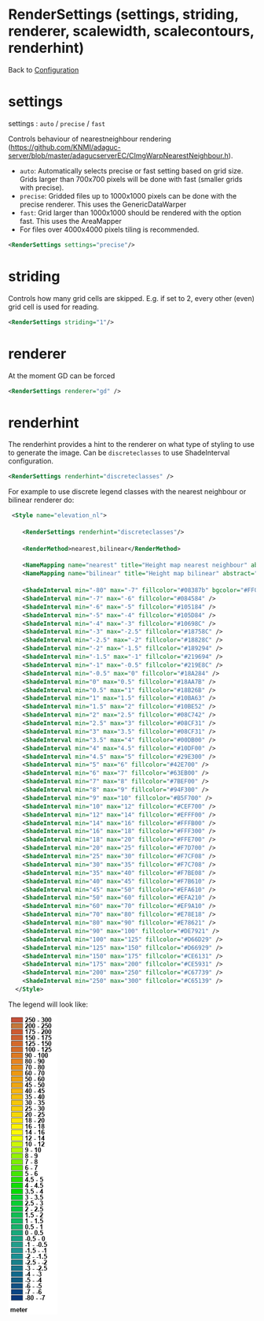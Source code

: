 RenderSettings (settings, striding, renderer, scalewidth, scalecontours, renderhint)
=============================================

Back to [Configuration](./Configuration.md)

# settings

settings : `auto` / `precise` / `fast`

Controls behaviour of nearestneighbour rendering
(https://github.com/KNMI/adaguc-server/blob/master/adagucserverEC/CImgWarpNearestNeighbour.h).

- `auto`: Automatically selects precise or fast setting based on grid size. Grids larger than 700x700 pixels will be done with fast (smaller grids with precise).
- `precise`: Gridded files up to 1000x1000 pixels can be done with the precise renderer. This uses the GenericDataWarper
- `fast`: Grid larger than 1000x1000 should be rendered with the option fast.  This uses the AreaMapper
- For files over 4000x4000 pixels tiling is recommended.

```xml
<RenderSettings settings="precise"/>
```

# striding

Controls how many grid cells are skipped. E.g. if set to 2, every other
(even) grid cell is used for reading.

```xml
<RenderSettings striding="1"/>
```

# renderer

At the moment GD can be forced

```xml
<RenderSettings renderer="gd" />
```

# renderhint

The renderhint provides a hint to the renderer on what type of styling to use to generate the image. Can be `discreteclasses` to use ShadeInterval configuration.

```xml
<RenderSettings renderhint="discreteclasses" />
```

For example to use discrete legend classes with the nearest neighbour or bilinear renderer do:

```xml
 <Style name="elevation_nl">

    <RenderSettings renderhint="discreteclasses"/>

    <RenderMethod>nearest,bilinear</RenderMethod>

    <NameMapping name="nearest" title="Height map nearest neighbour" abstract="Height map for AHN using nearest neighbour rendering" />
    <NameMapping name="bilinear" title="Height map bilinear" abstract="Height map for AHN using bilinear rendering" />

    <ShadeInterval min="-80" max="-7" fillcolor="#08387b" bgcolor="#FF000080" />
    <ShadeInterval min="-7" max="-6" fillcolor="#084584" />
    <ShadeInterval min="-6" max="-5" fillcolor="#105184" />
    <ShadeInterval min="-5" max="-4" fillcolor="#105D84" />
    <ShadeInterval min="-4" max="-3" fillcolor="#10698C" />
    <ShadeInterval min="-3" max="-2.5" fillcolor="#18758C" />
    <ShadeInterval min="-2.5" max="-2" fillcolor="#18828C" />
    <ShadeInterval min="-2" max="-1.5" fillcolor="#189294" />
    <ShadeInterval min="-1.5" max="-1" fillcolor="#219694" />
    <ShadeInterval min="-1" max="-0.5" fillcolor="#219E8C" />
    <ShadeInterval min="-0.5" max="0" fillcolor="#18A284" />
    <ShadeInterval min="0" max="0.5" fillcolor="#18AA7B" />
    <ShadeInterval min="0.5" max="1" fillcolor="#18B26B" />
    <ShadeInterval min="1" max="1.5" fillcolor="#10BA63" />
    <ShadeInterval min="1.5" max="2" fillcolor="#10BE52" />
    <ShadeInterval min="2" max="2.5" fillcolor="#08C742" />
    <ShadeInterval min="2.5" max="3" fillcolor="#08CF31" />
    <ShadeInterval min="3" max="3.5" fillcolor="#08CF31" />
    <ShadeInterval min="3.5" max="4" fillcolor="#00DB00" />
    <ShadeInterval min="4" max="4.5" fillcolor="#10DF00" />
    <ShadeInterval min="4.5" max="5" fillcolor="#29E300" />
    <ShadeInterval min="5" max="6" fillcolor="#42E700" />
    <ShadeInterval min="6" max="7" fillcolor="#63EB00" />
    <ShadeInterval min="7" max="8" fillcolor="#7BEF00" />
    <ShadeInterval min="8" max="9" fillcolor="#94F300" />
    <ShadeInterval min="9" max="10" fillcolor="#B5F700" />
    <ShadeInterval min="10" max="12" fillcolor="#CEF700" />
    <ShadeInterval min="12" max="14" fillcolor="#EFFF00" />
    <ShadeInterval min="14" max="16" fillcolor="#FFFB00" />
    <ShadeInterval min="16" max="18" fillcolor="#FFF300" />
    <ShadeInterval min="18" max="20" fillcolor="#FFE700" />
    <ShadeInterval min="20" max="25" fillcolor="#F7D700" />
    <ShadeInterval min="25" max="30" fillcolor="#F7CF08" />
    <ShadeInterval min="30" max="35" fillcolor="#F7C708" />
    <ShadeInterval min="35" max="40" fillcolor="#F7BE08" />
    <ShadeInterval min="40" max="45" fillcolor="#F7B610" />
    <ShadeInterval min="45" max="50" fillcolor="#EFA610" />
    <ShadeInterval min="50" max="60" fillcolor="#EFA210" />
    <ShadeInterval min="60" max="70" fillcolor="#EF9A10" />
    <ShadeInterval min="70" max="80" fillcolor="#E78E18" />
    <ShadeInterval min="80" max="90" fillcolor="#E78621" />
    <ShadeInterval min="90" max="100" fillcolor="#DE7921" />
    <ShadeInterval min="100" max="125" fillcolor="#D66D29" />
    <ShadeInterval min="125" max="150" fillcolor="#D66929" />
    <ShadeInterval min="150" max="175" fillcolor="#CE6131" />
    <ShadeInterval min="175" max="200" fillcolor="#CE5931" />
    <ShadeInterval min="200" max="250" fillcolor="#C67739" />
    <ShadeInterval min="250" max="300" fillcolor="#C65139" />
  </Style>
  ```

  The legend will look like:

<div style="background: white; width: 100px;">
<img src="../../tests/expectedoutputs/TestWMS/test_WMSGetLegendGraphic_NearestRenderWithShadeInterval.png"/>
</div>